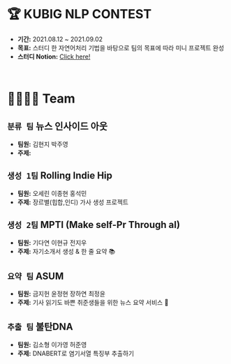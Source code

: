 # 🏆 KUBIG NLP CONTEST
- **기간:** 2021.08.12 ~ 2021.09.02
- **목표:** 스터디 한 자연어처리 기법을 바탕으로 팀의 목표에 따라 미니 프로젝트 완성
- **스터디 Notion:** [Click here!](https://chloesung.notion.site/KUBIG-2021-Summer-NLP-Study-9067036b2cf14b3abe3bb7247bb2900c)
<br>

# 👨‍👩‍👧‍👦 Team

## `분류 팀`   뉴스 인사이드 아웃
- **팀원:** 김현지 박주영
- **주제:** 

## `생성 1팀`   Rolling Indie Hip
- **팀원:** 오세린 이종현 홍석민
- **주제:** 장르별(힙합,인디) 가사 생성 프로젝트

## `생성 2팀`   MPTI (Make self-Pr Through aI)
- **팀원:** 기다연 이현규 전지우
- **주제:** 자기소개서 생성 & 한 줄 요약 📚

## `요약 팀`   ASUM
- **팀원:** 금지헌 윤정현 장하연 최정윤
- **주제:** 기사 읽기도 바쁜 취준생들을 위한 뉴스 요약 서비스 📰

## `추출 팀`   불탄DNA
- **팀원:** 김소형 이가영 허준영
- **주제:** DNABERT로 염기서열 특징부 추출하기


